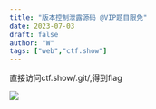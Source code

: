 ```yaml
---
title: "版本控制泄露源码 @VIP题目限免"
date: 2023-07-03
draft: false
author: "W"
tags: ["web","ctf.show"]
---
```


 直接访问ctf.show/.git/,得到flag

![](/ctf.show/936/1.webp)

